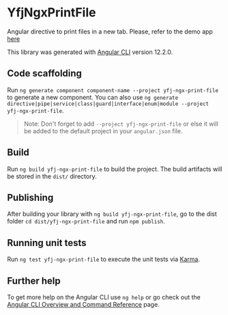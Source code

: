# YfjNgxPrintFile

Angular directive to print files in a new tab. Please, refer to the demo app [here](https://github.com/ye-fujin/yfj-ngx-print-file)

This library was generated with [Angular CLI](https://github.com/angular/angular-cli) version 12.2.0.

## Code scaffolding

Run `ng generate component component-name --project yfj-ngx-print-file` to generate a new component. You can also use `ng generate directive|pipe|service|class|guard|interface|enum|module --project yfj-ngx-print-file`.
> Note: Don't forget to add `--project yfj-ngx-print-file` or else it will be added to the default project in your `angular.json` file. 

## Build

Run `ng build yfj-ngx-print-file` to build the project. The build artifacts will be stored in the `dist/` directory.

## Publishing

After building your library with `ng build yfj-ngx-print-file`, go to the dist folder `cd dist/yfj-ngx-print-file` and run `npm publish`.

## Running unit tests

Run `ng test yfj-ngx-print-file` to execute the unit tests via [Karma](https://karma-runner.github.io).

## Further help

To get more help on the Angular CLI use `ng help` or go check out the [Angular CLI Overview and Command Reference](https://angular.io/cli) page.
